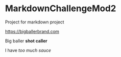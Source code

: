 # MarkdownChallengeMod2
Project for markdown project

<https://bigballerbrand.com>

Big baller **shot caller**

I have *too much sauce*

